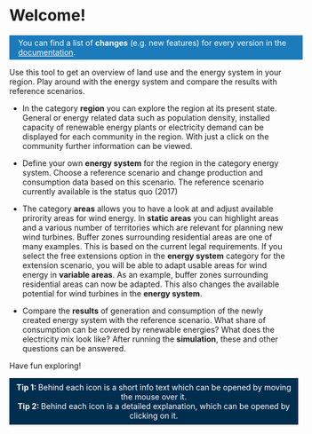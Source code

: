 # Welcome!

<div style="background-color: #1b7bbb; color: #fff; width: 100%; padding: 0.05rem 0.75rem 0.05rem 0.75rem; vertical-align: middle; margin-bottom: 0.5rem;">
  <p style="margin: 0.25rem;">You can find a list of <strong>changes</strong> (e.g. new features) for every version in the <a href="https://stemp-abw.readthedocs.io/en/dev/whats_new.html" target="_blank" style="color: #fff;">documentation</a>.</p>
</div>

Use this tool to get an overview of land use and the energy system in your region. Play around with the energy system and compare the results with reference scenarios.

- In the category **region** you can explore the region at its present state. General or energy related data such as population density, installed capacity of renewable energy plants or electricity demand can be displayed for each community in the region. With just a click on the community further information can be viewed.

- Define your own **energy system** for the region in the category energy system. Choose a reference scenario and change production and consumption data based on this scenario. The reference scenario currently available is the status quo (2017)

- The category **areas** allows you to have a look at and adjust available prirority areas for wind energy. In **static areas** you can highlight areas and a various number of territories which are relevant for planning new wind turbines. Buffer zones surrounding residential areas are one of many examples. This is based on the current legal requirements. If you select the free extensions option in the **energy system** category for the extension scenario, you will be able to adapt usable areas for wind energy in **variable areas**. As an example, buffer zones surrounding residential areas can now be adapted. This also changes the available potential for wind turbines in the **energy system**.

- Compare the **results** of generation and consumption of the newly created energy system with the reference scenario. What share of consumption can be covered by renewable energies? What does the electricity mix look like? After running the **simulation**, these and other questions can be answered.

Have fun exploring!

<div style="background-color: #002E4F; color: #fff; width: 100%; padding: 0.5rem; vertical-align: middle; text-align: center;">
  <p style="margin: 0;"><strong>Tip 1: </strong>Behind each<i class ="icon ion-information-circled icon--small"></i> icon is a short info text which can be opened by moving the mouse over it.</p>
  <p style="margin: 0;"><strong>Tip 2: </strong>Behind each<i class ="icon ion-help-circled icon--small" style="color: #F2994A;"></i> icon is a detailed explanation, which can be opened by clicking on it.</p>
</div>
